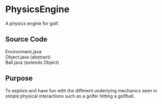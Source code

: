 # PhysicsEngine
A physics engine for golf. 

## Source Code  
Environment.java  
Object.java (abstract)  
Ball.java (extends Object)   

## Purpose  
To explore and have fun with the different underlying mechanics seen in simple physical interactions such as a golfer hitting a golfball.
